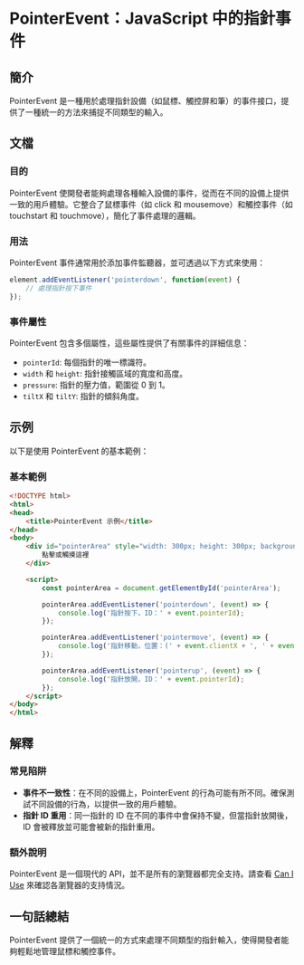 <!--
Meta Description: # PointerEvent：JavaScript 中的指針事件 ## 簡介 PointerEvent 是一種用於處理指針設備（如鼠標、觸控屏和筆）的事件接口，提供了一種統一的方法來捕捉不同類型的輸入。 ## 文檔 ### 目的 PointerEvent 使開發者能夠處理各種輸入設備的事件，從而在不...
Meta Keywords: pointerevent, event, pointerarea, addeventlistener, html
-->

# PointerEvent：JavaScript 中的指針事件

## 簡介
PointerEvent 是一種用於處理指針設備（如鼠標、觸控屏和筆）的事件接口，提供了一種統一的方法來捕捉不同類型的輸入。

## 文檔
### 目的
PointerEvent 使開發者能夠處理各種輸入設備的事件，從而在不同的設備上提供一致的用戶體驗。它整合了鼠標事件（如 click 和 mousemove）和觸控事件（如 touchstart 和 touchmove），簡化了事件處理的邏輯。

### 用法
PointerEvent 事件通常用於添加事件監聽器，並可透過以下方式來使用：
```javascript
element.addEventListener('pointerdown', function(event) {
    // 處理指針按下事件
});
```

### 事件屬性
PointerEvent 包含多個屬性，這些屬性提供了有關事件的詳細信息：
- `pointerId`: 每個指針的唯一標識符。
- `width` 和 `height`: 指針接觸區域的寬度和高度。
- `pressure`: 指針的壓力值，範圍從 0 到 1。
- `tiltX` 和 `tiltY`: 指針的傾斜角度。

## 示例
以下是使用 PointerEvent 的基本範例：

### 基本範例
```html
<!DOCTYPE html>
<html>
<head>
    <title>PointerEvent 示例</title>
</head>
<body>
    <div id="pointerArea" style="width: 300px; height: 300px; background-color: lightblue;">
        點擊或觸摸這裡
    </div>

    <script>
        const pointerArea = document.getElementById('pointerArea');

        pointerArea.addEventListener('pointerdown', (event) => {
            console.log('指針按下，ID：' + event.pointerId);
        });

        pointerArea.addEventListener('pointermove', (event) => {
            console.log('指針移動，位置：(' + event.clientX + ', ' + event.clientY + ')');
        });

        pointerArea.addEventListener('pointerup', (event) => {
            console.log('指針放開，ID：' + event.pointerId);
        });
    </script>
</body>
</html>
```

## 解釋
### 常見陷阱
- **事件不一致性**：在不同的設備上，PointerEvent 的行為可能有所不同。確保測試不同設備的行為，以提供一致的用戶體驗。
- **指針 ID 重用**：同一指針的 ID 在不同的事件中會保持不變，但當指針放開後，ID 會被釋放並可能會被新的指針重用。

### 額外說明
PointerEvent 是一個現代的 API，並不是所有的瀏覽器都完全支持。請查看 [Can I Use](https://caniuse.com/#feat=pointer) 來確認各瀏覽器的支持情況。

## 一句話總結
PointerEvent 提供了一個統一的方式來處理不同類型的指針輸入，使得開發者能夠輕鬆地管理鼠標和觸控事件。